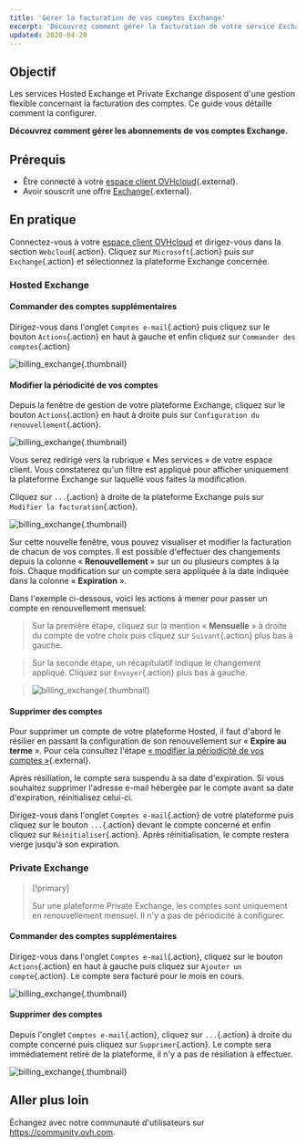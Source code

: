 ```yaml
---
title: 'Gérer la facturation de vos comptes Exchange'
excerpt: 'Découvrez comment gérer la facturation de votre service Exchange'
updated: 2020-04-20
---
```


## Objectif

Les services Hosted Exchange et Private Exchange disposent d'une gestion flexible concernant la facturation des comptes. Ce guide vous détaille comment la configurer.

**Découvrez comment gérer les abonnements de vos comptes Exchange.**

## Prérequis

- Être connecté à votre [espace client OVHcloud](https://ca.ovh.com/auth/?action=gotomanager){.external}.
- Avoir souscrit une offre [Exchange](https://www.ovhcloud.com/fr-ca/emails/hosted-exchange/){.external}.

## En pratique

Connectez-vous à votre [espace client OVHcloud](https://ca.ovh.com/auth/?action=gotomanager) et dirigez-vous dans la section `Webcloud`{.action}. Cliquez sur `Microsoft`{.action} puis sur `Exchange`{.action} et sélectionnez la plateforme Exchange concernée.

### Hosted Exchange 

#### Commander des comptes supplémentaires

Dirigez-vous dans l'onglet `Comptes e-mail`{.action} puis cliquez sur le bouton `Actions`{.action} en haut à gauche et enfin cliquez sur `Commander des comptes`{.action}

![billing_exchange](billing-exchange-00.png){.thumbnail}

#### Modifier la périodicité de vos comptes <a name="periodicity"></a>

Depuis la fenêtre de gestion de votre plateforme Exchange, cliquez sur le bouton `Actions`{.action} en haut à droite puis sur `Configuration du renouvellement`{.action}. 

![billing_exchange](billing-exchange-01.png){.thumbnail}

Vous serez redirigé vers la rubrique « Mes services » de votre espace client. Vous constaterez qu'un filtre est appliqué pour afficher uniquement la plateforme Exchange sur laquelle vous faites la modification.

Cliquez sur `...`{.action} à droite de la plateforme Exchange puis sur `Modifier la facturation`{.action}.

![billing_exchange](billing-exchange-02.png){.thumbnail}

Sur cette nouvelle fenêtre, vous pouvez visualiser et modifier la facturation de chacun de vos comptes. Il est possible d'effectuer des changements depuis la colonne « **Renouvellement** » sur un ou plusieurs comptes à la fois. Chaque modification sur un compte sera appliquée à la date indiquée dans la colonne « **Expiration** ». 

Dans l'exemple ci-dessous, voici les actions à mener pour passer un compte en renouvellement mensuel:

> Sur la première étape, cliquez sur la mention « **Mensuelle** » à droite du compte de votre choix puis cliquez sur `Suivant`{.action} plus bas à gauche.

> Sur la seconde étape, un récapitulatif indique le changement appliqué. Cliquez sur `Envoyer`{.action} plus bas à gauche.

> ![billing_exchange](billing-exchange-03.png){.thumbnail}

#### Supprimer des comptes

Pour supprimer un compte de votre plateforme Hosted, il faut d'abord le résilier en passant la configuration de son renouvellement sur « **Expire au terme** ». Pour cela consultez l'étape [« modifier la périodicité de vos comptes »](#modifier-la-periodicite-de-vos-comptes.){.external}.

Après résiliation, le compte sera suspendu à sa date d'expiration. Si vous souhaitez supprimer l'adresse e-mail hébergée par le compte avant sa date d'expiration, réinitialisez celui-ci.

Dirigez-vous dans l'onglet `Comptes e-mail`{.action} de votre plateforme puis cliquez sur le bouton `...`{.action} devant le compte concerné et enfin cliquez sur `Réinitialiser`{.action}. Après réinitialisation, le compte restera vierge jusqu'à son expiration.

### Private Exchange

> [!primary]
>
> Sur une plateforme Private Exchange, les comptes sont uniquement en renouvellement mensuel. Il n'y a pas de périodicité à configurer.

#### Commander des comptes supplémentaires

Dirigez-vous dans l'onglet `Comptes e-mail`{.action}, cliquez sur le bouton `Actions`{.action} en haut à gauche puis cliquez sur `Ajouter un compte`{.action}. Le compte sera facturé pour le mois en cours.

![billing_exchange](billing-exchange-06.png){.thumbnail}

#### Supprimer des comptes

Depuis l'onglet `Comptes e-mail`{.action}, cliquez sur `...`{.action} à droite du compte concerné puis cliquez sur `Supprimer`{.action}. Le compte sera immédiatement retiré de la plateforme, il n'y a pas de résiliation à effectuer.

![billing_exchange](billing-exchange-07.png){.thumbnail}

## Aller plus loin

Échangez avec notre communauté d'utilisateurs sur <https://community.ovh.com>.